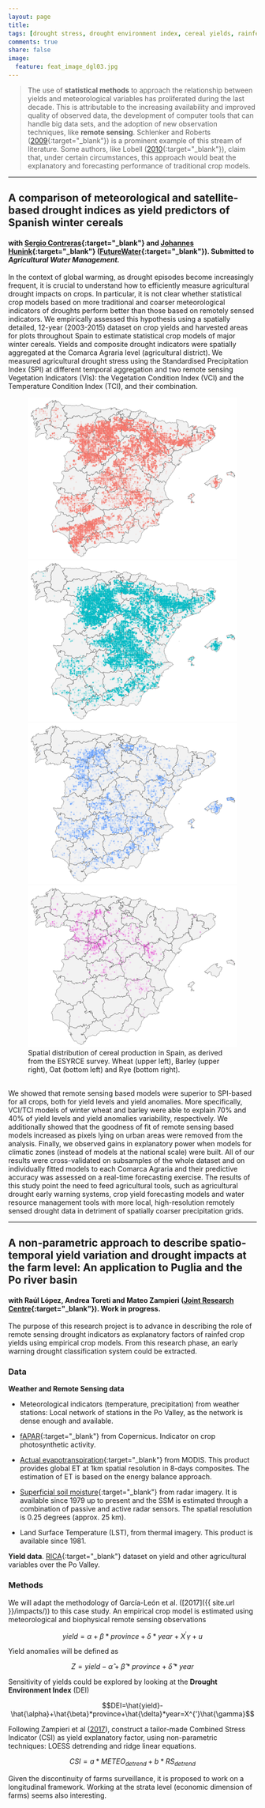 ```yaml
---
layout: page
title: 
tags: [drought stress, drought environment index, cereal yields, rainfed crops, remote sensing, statistical crop modelling]
comments: true
share: false
image:
  feature: feat_image_dgl03.jpg
---
```


>The use of **statistical methods** to approach the relationship between yields and meteorological variables has proliferated during the last decade. This is attributable to the increasing availability and improved quality of observed data, the development of computer tools that can handle big data sets, and the adoption of new observation techniques, like **remote sensing**. Schlenker and Roberts ([2009](http://www.pnas.org/content/106/37/15594){:target="_blank"}) is a prominent example of this stream of literature. Some authors, like Lobell ([2010](http://link.springer.com/chapter/10.1007%2F978-90-481-2953-9_5){:target="_blank"}), claim that, under certain circumstances, this approach would beat the explanatory and forecasting performance of traditional crop models.

---

## A comparison of meteorological and satellite-based drought indices as yield predictors of Spanish winter cereals

#### with [Sergio Contreras](http://www.futurewater.es/quienes-somos/nuestro-equipo/sergio-contreras-lopez/){:target="_blank"} and [Johannes Hunink](http://www.futurewater.es/quienes-somos/nuestro-equipo/johannes-hunink/){:target="_blank"} ([FutureWater](http://www.futurewater.es/){:target="_blank"}). Submitted to *Agricultural Water Management.*

In the context of global warming, as drought episodes become increasingly frequent, it is crucial to understand how to efficiently measure agricultural drought impacts on crops. In particular, it is not clear whether statistical crop models based on more traditional and coarser meteorological indicators of droughts perform better than those based on remotely sensed indicators. We empirically assessed this hypothesis using a spatially detailed, 12-year (2003-2015) dataset on crop yields and harvested areas for plots throughout Spain to estimate statistical crop models of major winter cereals.  Yields and composite drought indicators were spatially aggregated at the Comarca Agraria level (agricultural district). We measured agricultural drought stress using the Standardised Precipitation Index (SPI) at different temporal aggregation and two remote sensing Vegetation Indicators (VIs): the Vegetation Condition Index (VCI) and the Temperature Condition Index (TCI), and their combination. 

<figure class="half">
	<a href="/images/TR_binary.png"><img src="/images/TR_binary.png"></a>
	<a href="/images/CB_binary.png"><img src="/images/CB_binary.png"></a>
	<a href="/images/AV_binary.png"><img src="/images/AV_binary.png"></a>
	<a href="/images/CN_binary.png"><img src="/images/CN_binary.png"></a>
	<figcaption>Spatial distribution of cereal production in Spain, as derived from the ESYRCE survey. Wheat (upper left), Barley (upper right), Oat (bottom left) and Rye (bottom right).</figcaption>
	<br>
</figure>


We showed that remote sensing based models were superior to SPI-based for all crops, both for yield levels and yield anomalies. More specifically, VCI/TCI models of winter wheat and barley were able to explain 70% and 40% of yield levels and yield anomalies variability, respectively. We additionally showed that the goodness of fit of remote sensing based models increased as pixels lying on urban areas were removed from the analysis. Finally, we observed gains in explanatory power when models for climatic zones (instead of models at the national scale) were built. All of our results were cross-validated on subsamples of the whole dataset and on individually fitted models to each Comarca Agraria and their predictive accuracy was assessed on a real-time forecasting exercise. The results of this study point the need to feed agricultural tools, such as agricultural drought early warning systems, crop yield forecasting models and water resource management tools with more local, high-resolution remotely sensed drought data in detriment of spatially coarser precipitation grids.

---

## A non-parametric approach to describe spatio-temporal yield variation and drought impacts at the farm level: An application to Puglia and the Po river basin 

#### with Raúl López, Andrea Toreti and Mateo Zampieri ([Joint Research Centre](https://ec.europa.eu/jrc/en/mars){:target="_blank"}). Work in progress.

The purpose of this research project is to advance in describing the role of remote sensing drought indicators as explanatory factors of rainfed crop yields using empirical crop models. From this research phase, an early warning drought classification system could be extracted.

### Data

**Weather and Remote Sensing data**

- Meteorological indicators (temperature, precipitation) from weather stations: Local network of stations in the Po Valley, as the network is dense enough and available. 

- [fAPAR](http://land.copernicus.eu/global/products/fapar){:target="_blank"} from Copernicus. Indicator on crop photosynthetic activity. 

- [Actual evapotranspiration](https://lpdaac.usgs.gov/dataset_discovery/modis/modis_products_table/mod16a2_v006){:target="_blank"} from MODIS. This product provides global ET at 1km spatial resolution in 8-days composites. The estimation of ET is based on the energy balance approach.

- [Superficial soil moisture](http://www.esa-soilmoisture-cci.org/node/145){:target="_blank"} from radar imagery. It is available since 1979 up to present and the SSM is estimated through a combination of passive and active radar sensors. The spatial resolution is 0.25 degrees (approx. 25 km).

- Land Surface Temperature (LST), from thermal imagery. This product is available since 1981.

**Yield data**. [RICA](http://www.rica.inea.it/public/it/index.php){:target="_blank"} dataset on yield and other agricultural variables over the Po Valley.

### Methods 

We will adapt the methodology of García-León et al. ([2017]({{ site.url }}/impacts/)) to this case study. An empirical crop model is estimated using meteorological and biophysical remote sensing observations

$$yield=\alpha+\beta*province+\delta*year+X^{'}\gamma+u$$

Yield anomalies will be defined as

$$Z=yield-\hat{\alpha}+\hat{\beta}*province+\hat{\delta}*year$$

Sensitivity of yields could be explored by looking at the **Drought Environment Index** (DEI)

$$DEI=\hat{yield}-\hat{\alpha}+\hat{\beta}*province+\hat{\delta}*year=X^{'}\hat{\gamma}$$

Following Zampieri et al ([2017](http://iopscience.iop.org/article/10.1088/1748-9326/aa723b/meta)), construct a tailor-made Combined Stress Indicator (CSI) as yield explanatory factor, using non-parametric techniques: LOESS detrending and ridge linear equations.

 
$$CSI=a*METEO_{detrend}+b*RS_{detrend}$$

Given the discontinuity of farms surveillance, it is proposed to work on a longitudinal framework. Working at the strata level (economic dimension of farms) seems also interesting.